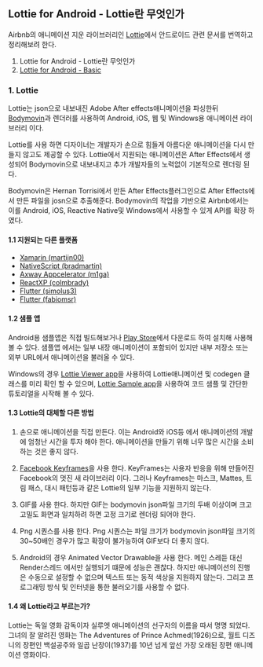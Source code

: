 ## Lottie for Android - Lottie란 무엇인가

Airbnb의 애니메이션 지운 라이브러리인 [Lottie](http://airbnb.io/lottie/#/README)에서 안드로이드 관련 문서를 번역하고 정리해보려 한다. 

1. Lottie for Android - Lottie란 무엇인가
2. [Lottie for Android - Basic](https://github.com/ksu3101/TIL/blob/master/Android/200905_android.md)

### 1. Lottie 

Lottie는 json으로 내보내진 Adobe After effects애니메이션을 파싱한뒤 [Bodymovin](https://github.com/airbnb/lottie-web)과 렌더러를 사용하여 Android, iOS, 웹 및 Windows용 애니메이션 라이브러리 이다. 

Lottie를 사용 하면 디자이너는 개발자가 손으로 힘들게 아름다운 애니메이션을 다시 만들지 않고도 제공할 수 있다. Lottie에서 지원되는 애니메이션은 After Effects에서 생성되어 Bodymovin으로 내보내지고 추가 개발자들의 노력없이 기본적으로 렌더링 된다. 

Bodymovin은 Hernan Torrisi에서 만든 After Effects플러그인으로 After Effects에서 만든 파일을 josn으로 추출해준다. Bodymovin의 작업을 기반으로 Airbnb에서는 이를 Android, iOS, Reactive Native및 Windows에서 사용할 수 있게 API를 확장 하였다. 

#### 1.1 지원되는 다른 플랫폼 

- [Xamarin (martijn00)](https://github.com/martijn00/LottieXamarin)
- [NativeScript (bradmartin)](https://github.com/bradmartin/nativescript-lottie)
- [Axway Appcelerator (m1ga)](https://github.com/m1ga/ti.animation)
- [ReactXP (colmbrady)](https://github.com/colmbrady/lottie-reactxp)
- [Flutter (simolus3)](https://github.com/simolus3/fluttie)
- [Flutter (fabiomsr)](https://github.com/fabiomsr/lottie-flutter)

#### 1.2 샘플 앱 

Android용 샘플앱은 직접 빌드해보거나 [Play Store](https://play.google.com/store/apps/details?id=com.airbnb.lottie)에서 다운로드 하여 설치해 사용해볼 수 있다. 샘플앱 에서는 일부 내장 애니메이션이 포함되어 있지만 내부 저장소 또는 외부 URL에서 애니메이션을 불러올 수 있다. 

Windows의 경우 [Lottie Viewer app](https://aka.ms/lottieviewer)을 사용하여 Lottie애니메이션 및 codegen 클래스를 미리 확인 할 수 있으며, [Lottie Sample app](https://aka.ms/lottiesamples)을 사용하여 코드 샘플 및 간단한 튜토리얼을 시작해 볼 수 있다. 

#### 1.3 Lottie의 대체할 다른 방법

1. 손으로 애니메이션을 직접 만든다. 이는 Android와 iOS등 에서 애니메이션의 개발에 엄청난 시간을 투자 해야 한다. 애니메이션을 만들기 위해 너무 많은 시간을 소비하는 것은 좋지 않다. 

2. [Facebook Keyframes](https://github.com/facebookincubator/Keyframes)을 사용 한다. KeyFrames는 사용자 반응을 위해 만들어진 Facebook의 멋진 새 라이브러리 이다. 그러나 Keyframes는 마스크, Mattes, 트림 패스, 대시 패턴등과 같은 Lottie의 일부 기능을 지원하지 않는다. 

3. GIF를 사용 한다. 하지만 GIF는 bodymovin json파일 크기의 두배 이상이며 크고 고밀도 화면과 일치하려 하면 고정 크기로 렌더링 되어야 한다. 

4. Png 시퀀스를 사용 한다. Png 시퀀스는 파일 크기가 bodymovin json파일 크기의 30~50배인 경우가 많고 확장이 불가능하여 GIF보다 더 좋지 않다. 

5. Android의 경우 Animated Vector Drawable을 사용 한다. 메인 스레듣 대신 Render스레드 에서만 실행되기 떄문에 성능은 괜찮다. 하지만 애니메이션의 진행은 수동으로 설정할 수 없으며 텍스트 또는 동적 색상을 지원하지 않는다. 그리고 프로그래밍 방식 및 인터넷을 통한 불러오기를 사용할 수 없다. 

#### 1.4 왜 Lottie라고 부르는가? 

Lottie는 독일 영화 감독이자 실루엣 애니메이션의 선구자의 이름을 따서 명명 되었다. 그녀의 잘 알려진 영화는 The Adventures of Prince Achmed(1926)으로, 월트 디즈니의 장편인 백설공주와 일곱 난장이(1937)를 10년 넘게 앞선 가장 오래된 장편 애니메이션 영화이다. 


